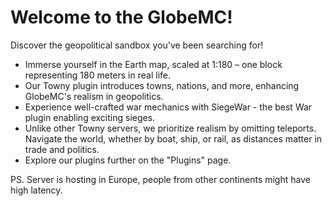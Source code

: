 # Welcome to the GlobeMC!
Discover the geopolitical sandbox you've been searching for!

* Immerse yourself in the Earth map, scaled at 1:180 – one block representing 180 meters in real life.
* Our Towny plugin introduces towns, nations, and more, enhancing GlobeMC's realism in geopolitics.
* Experience well-crafted war mechanics with SiegeWar - the best War plugin enabling exciting sieges.
* Unlike other Towny servers, we prioritize realism by omitting teleports. Navigate the world, whether by boat, ship, or rail, as distances matter in trade and politics.
* Explore our plugins further on the "Plugins" page.

PS. Server is hosting in Europe, people from other continents might have high latency.
